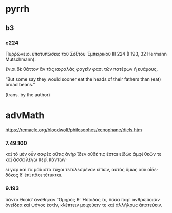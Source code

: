 
# pyrrh

## b3

### c224
Πυῤῥώνειοι ὑποτυπώσεις τοῦ Σέξτου Ἐμπειρικοῦ III 224 (I 193, 32 Hermann Mutschmann):

ἔνιοι δὲ θάττον ἂν τὰς κεφαλὰς φαγεῖν φασι τῶν πατέρων ἢ κυάμους.

“But some say they would sooner eat the heads of their fathers than (eat) broad beans.”

(trans. by the author)

# advMath

https://remacle.org/bloodwolf/philosophes/xenophane/diels.htm

### 7.49.100

καὶ τὸ μὲν οὖν σαφὲς οὔτις ἀνὴρ ἴδεν οὐδέ τις ἔσται
εἰδὼς ἀμφὶ θεῶν τε καὶ ἅσσα λέγω περὶ πάντων·

εἰ γὰρ καὶ τὰ μάλιστα τύχοι τετελεσμένον εἰπών,
αὐτὸς ὅμως οὐκ οἶδε· δόκος δ᾿ ἐπὶ πᾶσι τέτυκται.

### 9.193

πάντα θεοῖσ᾿ ἀνέθηκαν ῞Ομηρός θ᾿ ῾Ησίοδός τε,
ὅσσα παρ᾿ ἀνθρώποισιν ὀνείδεα καὶ ψόγος ἐστίν,
κλέπτειν μοιχεύειν τε καὶ ἀλλήλους ἀπατεύειν.

